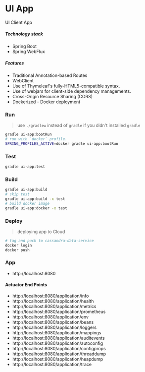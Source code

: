 UI App
======
UI Client App

##### Technology stack
* Spring Boot
* Spring WebFlux

##### Features
* Traditional Annotation-based Routes  
* WebClient
* Use of Thymeleaf's fully-HTML5-compatible syntax.
* Use of webjars for client-side dependency managements.
* Cross-Origin Resource Sharing (CORS)
* Dockerized - Docker deployment

### Run
> use `./gradlew` instead of `gradle` if you didn't installed `gradle`
```bash
gradle ui-app:bootRun
# run with `docker` profile.
SPRING_PROFILES_ACTIVE=docker gradle ui-app:bootRun
```
### Test
```bash
gradle ui-app:test
```
### Build
```bash
gradle ui-app:build
# skip test
gradle ui-app:build -x test
# build docker image
gradle ui-app:docker -x test 
```

### Deploy
> deploying app to Cloud
```bash
# tag and puch to cassandra-data-service
docker login
docker push
```

### App
* http://localhost:8080

#### Actuator End Points

* http://localhost:8080/application/info
* http://localhost:8080/application/health
* http://localhost:8080/application/metrics
* http://localhost:8080/application/prometheus
* http://localhost:8080/application/env 
* http://localhost:8080/application/beans
* http://localhost:8080/application/loggers
* http://localhost:8080/application/mappings
* http://localhost:8080/application/auditevents
* http://localhost:8080/application/autoconfig
* http://localhost:8080/application/configprops
* http://localhost:8080/application/threaddump
* http://localhost:8080/application/heapdump
* http://localhost:8080/application/trace
